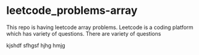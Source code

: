 # leetcode_problems-array
This repo is having leetcode array problems.
Leetcode is a coding platform which has variety of questions.
There are variety of questions

kjshdf 
sfhgsf
hjhg
hmjg
